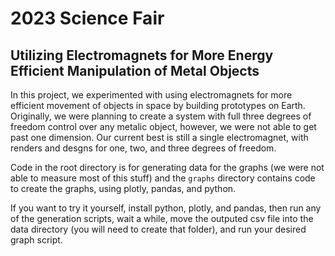 # 2023 Science Fair
## Utilizing Electromagnets for More Energy Efficient Manipulation of Metal Objects

In this project, we experimented with using electromagnets for more efficient movement of objects in space by building prototypes on Earth. Originally, we were planning to create a system with full three degrees of freedom control over any metalic object, however, we were not able to get past one dimension. Our current best is still a single electromagnet, with renders and desgns for one, two, and three degrees of freedom.

Code in the root directory is for generating data for the graphs (we were not able to measure most of this stuff) and the `graphs` directory contains code to create the graphs, using plotly, pandas, and python.

If you want to try it yourself, install python, plotly, and pandas, then run any of the generation scripts, wait a while, move the outputed csv file into the data directory (you will need to create that folder), and run your desired graph script.
